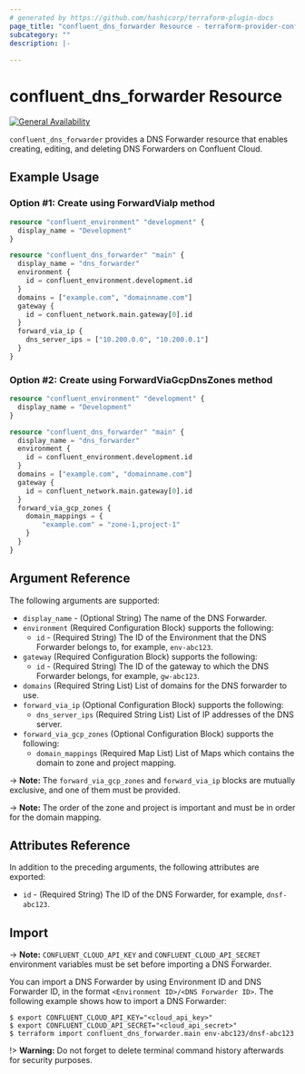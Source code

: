 ```yaml
---
# generated by https://github.com/hashicorp/terraform-plugin-docs
page_title: "confluent_dns_forwarder Resource - terraform-provider-confluent"
subcategory: ""
description: |-
  
---
```


# confluent_dns_forwarder Resource

[![General Availability](https://img.shields.io/badge/Lifecycle%20Stage-General%20Availability-%2345c6e8)](https://docs.confluent.io/cloud/current/api.html#section/Versioning/API-Lifecycle-Policy)

`confluent_dns_forwarder` provides a DNS Forwarder resource that enables creating, editing, and deleting DNS Forwarders on Confluent Cloud.

## Example Usage

### Option #1: Create using ForwardViaIp method

```terraform
resource "confluent_environment" "development" {
  display_name = "Development"
}

resource "confluent_dns_forwarder" "main" {
  display_name = "dns_forwarder"
  environment {
    id = confluent_environment.development.id
  }
  domains = ["example.com", "domainname.com"]
  gateway {
    id = confluent_network.main.gateway[0].id
  }
  forward_via_ip {
    dns_server_ips = ["10.200.0.0", "10.200.0.1"]
  }
}
```

### Option #2: Create using ForwardViaGcpDnsZones method

```terraform
resource "confluent_environment" "development" {
  display_name = "Development"
}

resource "confluent_dns_forwarder" "main" {
  display_name = "dns_forwarder"
  environment {
    id = confluent_environment.development.id
  }
  domains = ["example.com", "domainname.com"]
  gateway {
    id = confluent_network.main.gateway[0].id
  }
  forward_via_gcp_zones {
    domain_mappings = {
        "example.com" = "zone-1,project-1"
    }
  }
}
```

<!-- schema generated by tfplugindocs -->
## Argument Reference

The following arguments are supported:

- `display_name` - (Optional String) The name of the DNS Forwarder.
- `environment` (Required Configuration Block) supports the following:
  - `id` - (Required String) The ID of the Environment that the DNS Forwarder belongs to, for example, `env-abc123`.
- `gateway` (Required Configuration Block) supports the following:
  - `id` - (Required String) The ID of the gateway to which the DNS Forwarder belongs, for example, `gw-abc123`.
- `domains` (Required String List) List of domains for the DNS forwarder to use.
- `forward_via_ip` (Optional Configuration Block) supports the following:
  - `dns_server_ips` (Required String List) List of IP addresses of the DNS server.
- `forward_via_gcp_zones` (Optional Configuration Block) supports the following:
  - `domain_mappings` (Required Map List) List of Maps which contains the domain to zone and project mapping.
  
-> **Note:** The `forward_via_gcp_zones` and `forward_via_ip` blocks are mutually exclusive, and one of them must be provided.

-> **Note:** The order of the zone and project is important and must be in order for the domain mapping.

## Attributes Reference

In addition to the preceding arguments, the following attributes are exported:

- `id` - (Required String) The ID of the DNS Forwarder, for example, `dnsf-abc123`.

## Import

-> **Note:** `CONFLUENT_CLOUD_API_KEY` and `CONFLUENT_CLOUD_API_SECRET` environment variables must be set before importing a DNS Forwarder.

You can import a DNS Forwarder by using Environment ID and DNS Forwarder ID, in the format `<Environment ID>/<DNS Forwarder ID>`. The following example shows how to import a DNS Forwarder:

```shell
$ export CONFLUENT_CLOUD_API_KEY="<cloud_api_key>"
$ export CONFLUENT_CLOUD_API_SECRET="<cloud_api_secret>"
$ terraform import confluent_dns_forwarder.main env-abc123/dnsf-abc123
```

!> **Warning:** Do not forget to delete terminal command history afterwards for security purposes.

